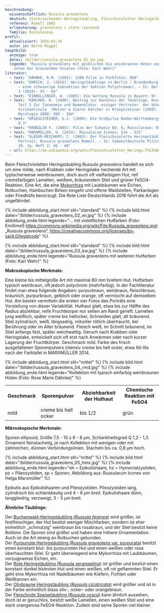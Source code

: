 ```yaml
---
beschreibung:
  wissenschaftlich: Russula graveolens
  deutsch: Starkriechender Heringstäubling, Fleischvioletter Heringstäubling
  referenz: Romell 1885
  erlaeuterung: graveolens = stark riechend
  familie: Russulaceae
profil:
  aktualisiert: 2024-02-28
  autor_in: Bernd Miggel
hauptbild:
  anzeige: true
  datei: /bilder/russula_graveolens_01_kw.jpg
  legende: "Russula graveolens mit gelblichen bis weinbraunen Hüten und weißen von
    unten her bräunenden Stielen (Foto: Karl Wehr)"
literatur:
  - text: "DÄHNKE, R.M. (1993): 1200 Pilze in Farbfotos: 889"
  - text: "EHRICH, J. (2018): Heringstäublinge in Berlin / Brandenburg (Xerampelinae
      – eine schwierige Subsektion der Sektion Polychromae). – In: Der Tintling
      3 (2018): 55 - 64"
  - text: "EINHELLINGER, A. (1985): Die Gattung Russula in Bayern: Nr. 67, 68"
  - text: "KÄRCHER, R. (2000): Beitrag zur Kenntnis der Täublinge. Russul-Studien,
      Teil 5 Zur Taxonomie und Nomenklatur  einiger Vertreter  der Untergattung
      Viridantinula  (Melzer & Zvara) Kärcher in Krieglsteiner (1999). – In:
      Mycologia 2000: 269 - 284"
  - text: "KRIEGLSTEINER, G.J. (2000): Die Großpilze Baden-Württembergs, Bd. 2: Nr.
      8.3"
  - text: "KRÄNZLIN F. (2005): Pilze der Schweiz Bd. 6, Russulaceae: Nr. 143"
  - text: "MARXMÜLLER, H. (2014): Russularum Icones: 514 - 515"
  - text: "GLÄSER-REICHERT; C. (2003): Der Fleischviolette Heringstäubling – Ein
      Portrait, Russula graveolens Romell. – In: Südwestdeutsche Pilzrundschau
      39. Jg. Heft 2: 46 - 48"
  - url: https://de.wikipedia.org/wiki/Fleischvioletter_Herings-T%C3%A4ubling
---
```

Beim Fleischvioletten Heringstäubling *Russula graveolens* handelt es sich um eine milde, nach Krabben oder Heringslake riechende Art mit typischerweise weinbraunem, doch auch oft vielfarbigem Hut, reif cremefarbigen Lamellen, weißem, bräunendem Stiel und grüner FeSO4-Reaktion. Eine Art, die eine [Mykorrhiza](Mykorrhiza "Glossar") mit Laubbäumen wie Eichen,  Rotbuchen, Hainbuchen Birken eingeht und offene Waldstellen, Parkanlagen oder Friedhöfe bevorzugt. Die Rote Liste Deutschlands 2016 führt die Art als ungefährdet.

{% include abbildung_start.html stil="standard" %}
{% include bild.html datei="/bilder/russula_graveolens_02_wi.jpg" %}
{% include abbildung_ende.html legende="… mit violettlichen Hutfarben (Foto: EmillimeS https://commons.wikimedia.org/wiki/File:Russula_graveolens.jpg) „Russula graveolens“, https://creativecommons.org/licenses/by-sa/4.0/legalcode" %}

{% include abbildung_start.html stil="standard" %}
{% include bild.html datei="/bilder/russula_graveolens_03_kw.jpg" %}
{% include abbildung_ende.html legende="Russula graveolens mit weiteren Hutfarben (Foto: Karl Wehr)" %}

**Makroskopische Merkmale:**

Eine kleine bis mittelgroße Art mit maximal 80 mm breitem Hut. Hutfarben typisch weinbraun, oft jedoch polychrom (mehrfarbig). In der Fachliteratur findet man etwa folgende Angaben: purpurbraun, weinbraun, fleischbraun, bräunlich, purpurbraun, gelblich oder orange, oft vermischt auf demselben Hut. Am besten vermitteln die ersten vier Fotos des Porträts eine Vorstellung von dieser Variabilität. Huthaut glatt, etwa bis zur Hälfte des Radius abziehbar, reife Fruchtkörper nur selten am Rand gerieft. Lamellen jung weißlich, später creme bis hellocker, Schneiden glatt, alt bräunend. Stiel zylindrisch, weiß, längsadrig, mitunter rötlich überhaucht, bei Berührung oder im Alter bräunend. Fleisch weiß, im Schnitt bräunend, im Stiel anfangs fest, später weichwattig. Geruch nach Krabben oder Heringslake, entwickelt sich oft erst nach Anwärmen oder nach kurzer Lagerung der Fruchtkörper. Geschmack mild. Farbe des frisch ausgefallenen Sporenpulvers intensiv creme bis hell ocker, etwa IId-IIIa nach der Farbtafel in MARXMÜLLER 2014.

{% include abbildung_start.html stil="mittel" %}
{% include bild.html datei="/bilder/russula_graveolens_04_rmd.jpg" %}
{% include abbildung_ende.html legende="Kollektion mit typisch einfarbig weinbraunen Hüten (Foto: Rose Marie Dähnke)" %}

<div class="table-responsive">
  <table class="table taeubling">
    <tr>
      <th>Geschmack</th>
      <th>Sporenpulver</th>
      <th>Abziehbarkeit der Huthaut</th>
      <th>Chemische Reaktion mit FeSO4</th>
    </tr>
    <tr>
      <td>mild</td>
      <td>creme bis hell ocker</td>
      <td>bis 1/2</td>
      <td>grün</td>
    </tr>
  </table>
</div>

**Mikroskopische Merkmale:**

Sporen ellipsoid, Größe 7,5 - 10 x 6 - 8 µm, Schlankheitsgrad Q 1,2 - 1,3. Ornament feinstachelig, je nach Kollektion mit wenigen oder mit zahlreichen, dünnen Verbindungslinien. Stacheln bis ca. 0,8 µm hoch.

{% include abbildung_start.html stil="mittel" %}
{% include bild.html datei="/bilder/russula_graveolens_05_hmx.jpg" %}
{% include abbildung_ende.html legende="eh = Epikutishaare, hz = Hymenialzystiden, pz = Pileozystiden, sp = Sporen;  Abbildung aus: Russularum Icones von Helga Marxmüller" %}

Epikutis aus Epikutishaaren und Pileozystiden. Pileozystiden lang, zylindrisch bis schlankkeulig und 4 - 8 µm breit. Epikutishaare dünn, langgliedrig, verzweigt, 3 - 5 µm breit.

**Ähnliche Täublinge:**

Der [Buchenwald-Heringstäubling (*Russula faginea*)](/pilze/russula-faginea-buchen-heringstäubling) wird größer, ist festfleischiger, der Hut besitzt weniger Mischfarben, sondern ist eher einheitlich „schmutzig“ weinbraun bis rosabraun, und der Stiel besitzt keine Rottöne. Die Sporen sind größer und haben eine höhere Ornamentation. Auch ist die Art streng an Rotbuchen gebunden.\
Der [Purpurrote Heringstäubling (Russula graveolens var. purpurata)](/pilze/russula-graveolens-var-purpurata-purpurfarbener-heringstäubling) besitzt einen konstant blut- bis purpurroten Hut und einen weißen oder rosa überhauchten Stiel. Er geht überwiegend eine Mykorrhiza mit Laubbäumen, vorzugsweise Eichen, ein.\
Der [Rote Heringstäubling (Russula xerampelina)](/pilze/russula-xerampelina-roter-heringstäubling) ist größer und besitzt einen konstant dunkel blutroten Hut und einen weißen, oft rot geflammten Stiel. Er geht eine Mykorrhiza mit Nadelbäumen wie Kiefern, Fichten oder Weißtannen ein.\
Der [Olivbraune Heringstäubling (*Russula cicatricata*)](/pilze/russula-cicatricata-olivbrauner-heringstäubling) wird größer und ist in der Farbe einheitlich blass oliv-, ocker- oder orangebraun.\
Der [Fleischrote Speisetäubling (*Russula vesca*)](/pilze/russula-vesca-speisetäubling) kann ähnlich aussehen, doch ist er geruchlos, besitzt weiße Lamellen, einen weißen Stiel und eine stark orangerosa FeSO4-Reaktion. Zudem sind seine Sporen viel kleiner.